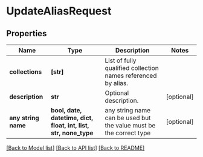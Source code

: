 # UpdateAliasRequest


## Properties
Name | Type | Description | Notes
------------ | ------------- | ------------- | -------------
**collections** | **[str]** | List of fully qualified collection names referenced by alias. | 
**description** | **str** | Optional description. | [optional] 
**any string name** | **bool, date, datetime, dict, float, int, list, str, none_type** | any string name can be used but the value must be the correct type | [optional]

[[Back to Model list]](../README.md#documentation-for-models) [[Back to API list]](../README.md#documentation-for-api-endpoints) [[Back to README]](../README.md)



